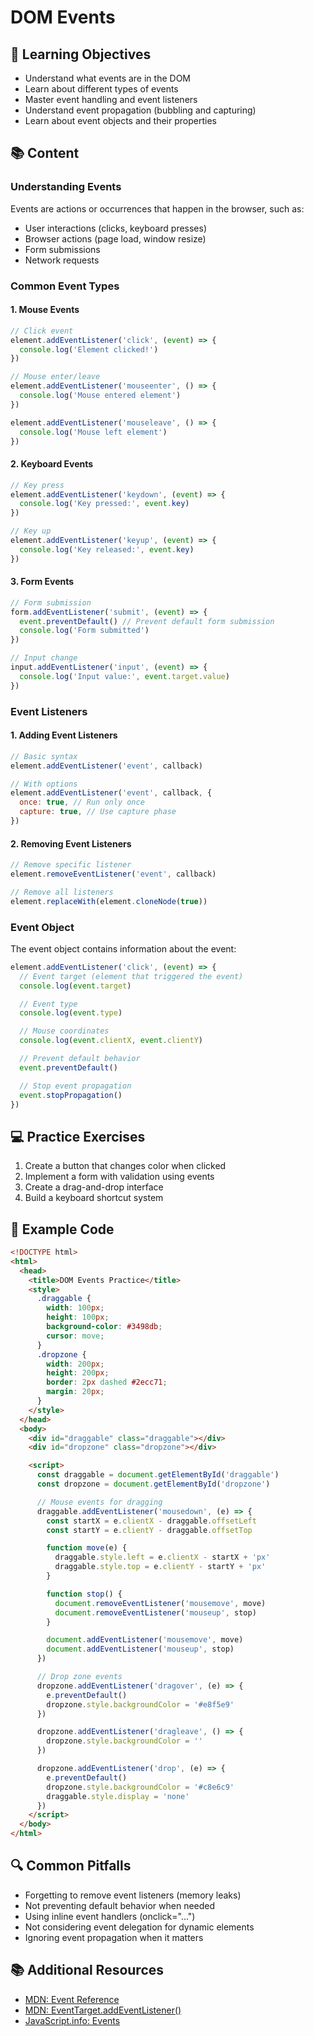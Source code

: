 # DOM Events

## 🎯 Learning Objectives

- Understand what events are in the DOM
- Learn about different types of events
- Master event handling and event listeners
- Understand event propagation (bubbling and capturing)
- Learn about event objects and their properties

## 📚 Content

### Understanding Events

Events are actions or occurrences that happen in the browser, such as:

- User interactions (clicks, keyboard presses)
- Browser actions (page load, window resize)
- Form submissions
- Network requests

### Common Event Types

#### 1. Mouse Events

```javascript
// Click event
element.addEventListener('click', (event) => {
  console.log('Element clicked!')
})

// Mouse enter/leave
element.addEventListener('mouseenter', () => {
  console.log('Mouse entered element')
})

element.addEventListener('mouseleave', () => {
  console.log('Mouse left element')
})
```

#### 2. Keyboard Events

```javascript
// Key press
element.addEventListener('keydown', (event) => {
  console.log('Key pressed:', event.key)
})

// Key up
element.addEventListener('keyup', (event) => {
  console.log('Key released:', event.key)
})
```

#### 3. Form Events

```javascript
// Form submission
form.addEventListener('submit', (event) => {
  event.preventDefault() // Prevent default form submission
  console.log('Form submitted')
})

// Input change
input.addEventListener('input', (event) => {
  console.log('Input value:', event.target.value)
})
```

### Event Listeners

#### 1. Adding Event Listeners

```javascript
// Basic syntax
element.addEventListener('event', callback)

// With options
element.addEventListener('event', callback, {
  once: true, // Run only once
  capture: true, // Use capture phase
})
```

#### 2. Removing Event Listeners

```javascript
// Remove specific listener
element.removeEventListener('event', callback)

// Remove all listeners
element.replaceWith(element.cloneNode(true))
```

### Event Object

The event object contains information about the event:

```javascript
element.addEventListener('click', (event) => {
  // Event target (element that triggered the event)
  console.log(event.target)

  // Event type
  console.log(event.type)

  // Mouse coordinates
  console.log(event.clientX, event.clientY)

  // Prevent default behavior
  event.preventDefault()

  // Stop event propagation
  event.stopPropagation()
})
```

## 💻 Practice Exercises

1. Create a button that changes color when clicked
2. Implement a form with validation using events
3. Create a drag-and-drop interface
4. Build a keyboard shortcut system

## 📝 Example Code

```html
<!DOCTYPE html>
<html>
  <head>
    <title>DOM Events Practice</title>
    <style>
      .draggable {
        width: 100px;
        height: 100px;
        background-color: #3498db;
        cursor: move;
      }
      .dropzone {
        width: 200px;
        height: 200px;
        border: 2px dashed #2ecc71;
        margin: 20px;
      }
    </style>
  </head>
  <body>
    <div id="draggable" class="draggable"></div>
    <div id="dropzone" class="dropzone"></div>

    <script>
      const draggable = document.getElementById('draggable')
      const dropzone = document.getElementById('dropzone')

      // Mouse events for dragging
      draggable.addEventListener('mousedown', (e) => {
        const startX = e.clientX - draggable.offsetLeft
        const startY = e.clientY - draggable.offsetTop

        function move(e) {
          draggable.style.left = e.clientX - startX + 'px'
          draggable.style.top = e.clientY - startY + 'px'
        }

        function stop() {
          document.removeEventListener('mousemove', move)
          document.removeEventListener('mouseup', stop)
        }

        document.addEventListener('mousemove', move)
        document.addEventListener('mouseup', stop)
      })

      // Drop zone events
      dropzone.addEventListener('dragover', (e) => {
        e.preventDefault()
        dropzone.style.backgroundColor = '#e8f5e9'
      })

      dropzone.addEventListener('dragleave', () => {
        dropzone.style.backgroundColor = ''
      })

      dropzone.addEventListener('drop', (e) => {
        e.preventDefault()
        dropzone.style.backgroundColor = '#c8e6c9'
        draggable.style.display = 'none'
      })
    </script>
  </body>
</html>
```

## 🔍 Common Pitfalls

- Forgetting to remove event listeners (memory leaks)
- Not preventing default behavior when needed
- Using inline event handlers (onclick="...")
- Not considering event delegation for dynamic elements
- Ignoring event propagation when it matters

## 📚 Additional Resources

- [MDN: Event Reference](https://developer.mozilla.org/en-US/docs/Web/Events)
- [MDN: EventTarget.addEventListener()](https://developer.mozilla.org/en-US/docs/Web/API/EventTarget/addEventListener)
- [JavaScript.info: Events](https://javascript.info/events)
